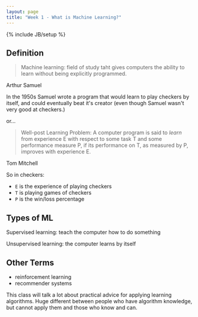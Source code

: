 ```yaml
---
layout: page
title: "Week 1 - What is Machine Learning?"
---
```

{% include JB/setup %}

Definition
----------

> Machine learning: field of study taht gives computers the ability to learn
> without being explicitly programmed.

Arthur Samuel

In the 1950s Samuel wrote a program that would learn to play checkers by
itself, and could eventually beat it's creator (even though Samuel wasn't very
good at checkers.)

or...

> Well-post Learning Problem: A computer program is said to *learn* from
> experience E with respect to some task T and some performance measure P, if
> its performance on T, as measured by P, improves with experience E.

Tom Mitchell

So in checkers:

 - `E` is the experience of playing checkers
 - `T` is playing games of checkers
 - `P` is the win/loss percentage

Types of ML
-----------

Supervised learning: teach the computer how to do something

Unsupervised learning: the computer learns by itself

Other Terms
-----------

 - reinforcement learning
 - recommender systems

This class will talk a lot about practical advice for applying learning
algorithms. Huge different between people who have algorithm knowledge, but
cannot apply them and those who know and can.
